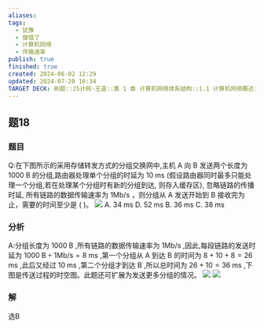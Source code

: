 ```yaml
---
aliases: 
tags:
  - 犹豫
  - 做错了
  - 计算机网络
  - 传输速率
publish: true
finished: true
created: 2024-06-02 12:29
updated: 2024-07-20 16:34
TARGET DECK: 刷题::25计网-王道::第 1 章 计算机网络体系结构::1.1 计算机网络概述::题18
---
```


## 题18
### 题目
Q:在下图所示的采用存储转发方式的分组交换网中,主机 $\mathrm{A}$ 向 $\mathrm{B}$ 发送两个长度为 ${1000}\mathrm{\;B}$ 的分组,路由器处理单个分组的时延为 ${10}\mathrm{\;{ms}}$ (假设路由器同时最多只能处理一个分组,若在处理某个分组时有新的分组到达, 则存入缓存区), 忽略链路的传播时延, 所有链路的数据传输速率为 $1\mathrm{{Mb}}/\mathrm{s}$ ，则分组从 A 发送开始到 B 接收完为止，需要的时间至少是 ( )。
![](https://img.hwenyi.live/202407201633509.webp)
A. ${34}\mathrm{\;{ms}}$ D. ${52}\mathrm{\;{ms}}$
B. ${36}\mathrm{\;{ms}}$ C. ${38}\mathrm{\;{ms}}$
### 分析
A:分组长度为 ${1000}\mathrm{\;B}$ ,所有链路的数据传输速率为 $1\mathrm{{Mb}}/\mathrm{s}$ ,因此,每段链路的发送时延为  ${1000}\mathrm{\;B} \div  1\mathrm{{Mb}}/\mathrm{s} = 8\mathrm{\;{ms}}$ ,第一个分组从 $\mathrm{A}$ 到达 $\mathrm{B}$ 的时间为 $8 + {10} + 8 = {26}\mathrm{\;{ms}}$ ,此后又经过 ${10}\mathrm{\;{ms}}$ ,第二个分组才到达 $\mathrm{B}$ ,所以总时间为 ${26} + {10} = {36}\mathrm{\;{ms}}$ ,下图是传送过程的时空图。此题还可扩展为发送更多分组的情况。
![](https://img.hwenyi.live/202406021524270.webp)
![](https://img.hwenyi.live/202407201634598.webp)
### 解
选B
<!--ID: 1721475395250-->

